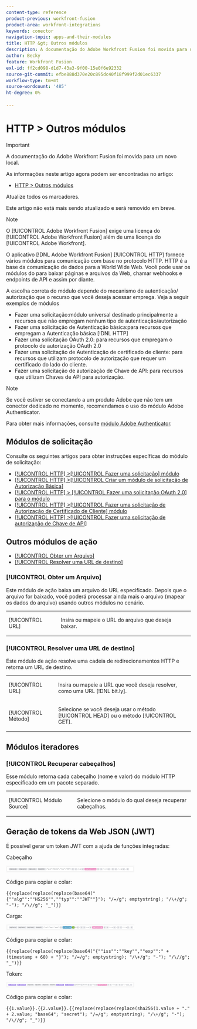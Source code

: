 ```yaml
---
content-type: reference
product-previous: workfront-fusion
product-area: workfront-integrations
keywords: conector
navigation-topic: apps-and-their-modules
title: HTTP &gt; Outros módulos
description: A documentação do Adobe Workfront Fusion foi movida para um novo local. Este artigo foi descontinuado, mas contém um link para o novo artigo que aborda essa funcionalidade.
author: Becky
feature: Workfront Fusion
exl-id: ff2cd098-d1d7-43a3-9f00-15e0f6e92332
source-git-commit: efbe888d370e20c895dc40f18f999f2d01ec6337
workflow-type: tm+mt
source-wordcount: '485'
ht-degree: 0%

---
```


# HTTP > Outros módulos

>[!IMPORTANT]
>
>A documentação do Adobe Workfront Fusion foi movida para um novo local.
>
>As informações neste artigo agora podem ser encontradas no artigo:
>
>* [HTTP > Outros módulos](https://experienceleague.adobe.com/docs/workfront-fusion/using/references/apps-and-their-modules/universal-connectors/http-modules.html)
>
>Atualize todos os marcadores.
>
>Este artigo não está mais sendo atualizado e será removido em breve.

>[!NOTE]
>
>O [!UICONTROL Adobe Workfront Fusion] exige uma licença do [!UICONTROL Adobe Workfront Fusion] além de uma licença do [!UICONTROL Adobe Workfront].

O aplicativo [!DNL Adobe Workfront Fusion] [!UICONTROL HTTP] fornece vários módulos para comunicação com base no protocolo HTTP. HTTP é a base da comunicação de dados para a World Wide Web. Você pode usar os módulos do para baixar páginas e arquivos da Web, chamar webhooks e endpoints de API e assim por diante.

A escolha correta do módulo depende do mecanismo de autenticação/ autorização que o recurso que você deseja acessar emprega. Veja a seguir exemplos de módulos

* Fazer uma solicitação:módulo universal destinado principalmente a recursos que não empregam nenhum tipo de autenticação/autorização
* Fazer uma solicitação de Autenticação básica:para recursos que empregam a Autenticação básica [!DNL HTTP]
* Fazer uma solicitação OAuth 2.0: para recursos que empregam o protocolo de autorização OAuth 2.0
* Fazer uma solicitação de Autenticação de certificado de cliente: para recursos que utilizam protocolo de autorização que requer um certificado do lado do cliente.
* Fazer uma solicitação de autorização de Chave de API: para recursos que utilizam Chaves de API para autorização.

>[!NOTE]
>
>Se você estiver se conectando a um produto Adobe que não tem um conector dedicado no momento, recomendamos o uso do módulo Adobe Authenticator.
>
>Para obter mais informações, consulte [módulo Adobe Authenticator](/help/quicksilver/workfront-fusion/apps-and-their-modules/adobe-authenticator-modules.md).

## Módulos de solicitação

Consulte os seguintes artigos para obter instruções específicas do módulo de solicitação:

* [[!UICONTROL HTTP] >[!UICONTROL Fazer uma solicitação] módulo](../../../workfront-fusion/apps-and-their-modules/http-modules/http-module-make-a-request.md)
* [[!UICONTROL HTTP] >[!UICONTROL Criar um módulo de solicitação de Autorização Básica]](../../../workfront-fusion/apps-and-their-modules/http-modules/http-module-make-a-basic-auth-request.md)
* [[!UICONTROL HTTP] > [!UICONTROL Fazer uma solicitação OAuth 2.0] para o módulo](../../../workfront-fusion/apps-and-their-modules/http-modules/http-module-make-an-oauth-2-request.md)
* [[!UICONTROL HTTP] >[!UICONTROL Fazer uma solicitação de Autorização de Certificado de Cliente] módulo](../../../workfront-fusion/apps-and-their-modules/http-modules/http-module-make-a-client-cert-auth-request.md)
* [[!UICONTROL HTTP] >[!UICONTROL Fazer uma solicitação de autorização de Chave de API]](../../../workfront-fusion/apps-and-their-modules/http-modules/http-module-make-an-api-key-auth-request.md)

## Outros módulos de ação

* [[!UICONTROL Obter um Arquivo]](#get-a-file)
* [[!UICONTROL Resolver uma URL de destino]](#resolve-a-target-url)

### [!UICONTROL Obter um Arquivo]

Este módulo de ação baixa um arquivo do URL especificado. Depois que o arquivo for baixado, você poderá processar ainda mais o arquivo (mapear os dados do arquivo) usando outros módulos no cenário.

<table style="table-layout:auto"> 
 <col> 
 <col> 
 <tbody> 
  <tr> 
   <td role="rowheader">[!UICONTROL URL] </td> 
   <td> <p>Insira ou mapeie o URL do arquivo que deseja baixar. </p> </td> 
  </tr> 
 </tbody> 
</table>

### [!UICONTROL Resolver uma URL de destino]

Este módulo de ação resolve uma cadeia de redirecionamentos HTTP e retorna um URL de destino.

<table style="table-layout:auto"> 
 <col> 
 <col> 
 <tbody> 
  <tr> 
   <td role="rowheader">[!UICONTROL URL] </td> 
   <td> <p>Insira ou mapeie a URL que você deseja resolver, como uma URL [!DNL bit.ly].</p> </td> 
  </tr> 
  <tr> 
   <td role="rowheader">[!UICONTROL Método] </td> 
   <td> <p>Selecione se você deseja usar o método [!UICONTROL HEAD] ou o método [!UICONTROL GET].</p> </td> 
  </tr> 
 </tbody> 
</table>

## Módulos iteradores

### [!UICONTROL Recuperar cabeçalhos]

Esse módulo retorna cada cabeçalho (nome e valor) do módulo HTTP especificado em um pacote separado.

<table style="table-layout:auto"> 
 <col> 
 <col> 
 <tbody> 
  <tr> 
   <td role="rowheader">[!UICONTROL Módulo Source]</td> 
   <td> <p> Selecione o módulo do qual deseja recuperar cabeçalhos.</p> </td> 
  </tr> 
 </tbody> 
</table>

## Geração de tokens da Web JSON (JWT)

É possível gerar um token JWT com a ajuda de funções integradas:

Cabeçalho

![](assets/jwt-header-350x19.png)

Código para copiar e colar:

```
{{replace(replace(replace(base64("{""alg"":""HS256"",""typ"":""JWT""}"); "/=/g"; emptystring); "/\+/g"; "-"); "/\//g"; "_")}}
```

Carga:

![](assets/jwt-payload-350x17.png)

Código para copiar e colar:

```
{{replace(replace(replace(base64("{""iss"":""key"",""exp"":" + (timestamp + 60) + "}"); "/=/g"; emptystring); "/\+/g"; "-"); "/\//g"; "_")}}
```

Token:

![](assets/jwt-token-350x15.png)

Código para copiar e colar:

```
{{1.value}}.{{2.value}}.{{replace(replace(replace(sha256(1.value + "." + 2.value; "base64"; "secret"); "/=/g"; emptystring); "/\+/g"; "-"); "/\//g"; "_")}}
```
